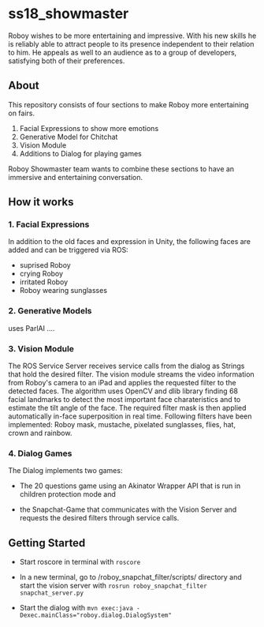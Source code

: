 # ss18_showmaster
Roboy wishes to be more entertaining and impressive. With his new skills he is reliably able to attract people to its presence independent to their relation to him. He appeals as well to an audience as to a group of developers, satisfying both of their preferences.


## About
This repository consists of four sections to make Roboy more entertaining on fairs.
1. Facial Expressions to show more emotions
2. Generative Model for Chitchat
3. Vision Module
4. Additions to Dialog for playing games

Roboy Showmaster team wants to combine these sections to have an immersive and entertaining conversation.


## How it works

### 1. Facial Expressions
In addition to the old faces and expression in Unity, the following faces are added and can be triggered via ROS:
 - suprised Roboy
 - crying Roboy
 - irritated Roboy
 - Roboy wearing sunglasses

### 2. Generative Models
uses ParlAI ....

### 3. Vision Module
The ROS Service Server receives service calls from the dialog as Strings that hold the desired filter. The vision module streams the video information from Roboy's camera to an iPad and applies the requested filter to the detected faces. The algorithm uses OpenCV and dlib library finding 68 facial landmarks to detect the most important face charateristics and to estimate the tilt angle of the face. The required filter mask is then applied automatically in-face superposition in real time. Following filters have been implemented: Roboy mask, mustache, pixelated sunglasses, flies, hat, crown and rainbow.

### 4. Dialog Games
The Dialog implements two games: 

- The 20 questions game using an Akinator Wrapper API that is run in children protection mode and 

- the Snapchat-Game that communicates with the Vision Server and requests the desired filters through service calls.


## Getting Started

- Start roscore in terminal with `roscore`

- In a new terminal, go to /roboy_snapchat_filter/scripts/ directory and start the vision server with `rosrun roboy_snapchat_filter snapchat_server.py`
  
- Start the dialog with `mvn exec:java -Dexec.mainClass="roboy.dialog.DialogSystem"`

